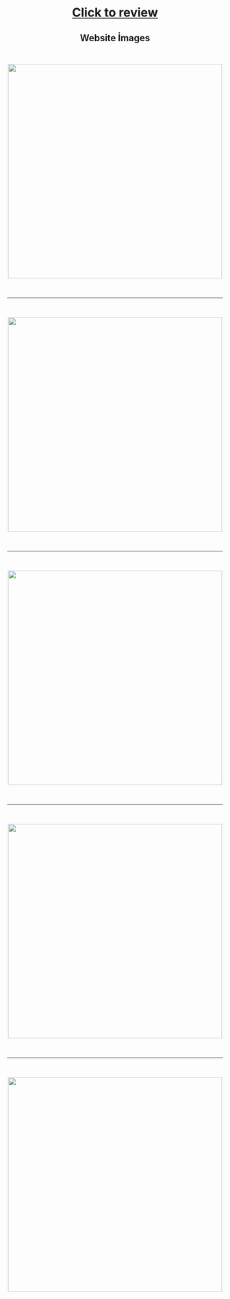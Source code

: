 <h1 align="center"><a href="https://atifsimsek.github.io/Html-Css-Js-Projects/Html-Css-Js%20WebSite%20Project/01%20-%20%C4%B0lk%20Site%20Denemesi/index.html">Click to review</a> </h1>

<h2 align="center">Website İmages</h2>
<br/>


<p align="center"><img  src="img/img-1.png"  width="500" ></p>

<br/>

---

<br/>

<p align="center"><img src="img/img-2.png"  width="500" ></p>

<br/>

---

<br/>


<p align="center"><img src="img/img-3.png"  width="500"></p>
<br/>

---

<br/>


<p align="center"><img src="img/img-4.png"  width="500"></p>
<br/>

---

<br/>


<p align="center"><img src="img/img-5.png"  width="500"></p>




